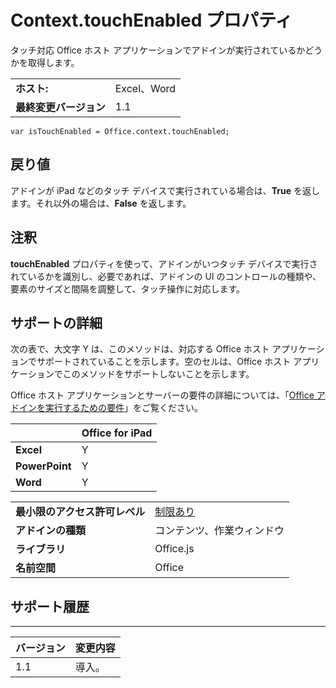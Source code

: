 
# <a name="context.touchenabled-property"></a>Context.touchEnabled プロパティ
タッチ対応 Office ホスト アプリケーションでアドインが実行されているかどうかを取得します。

|||
|:-----|:-----|
|**ホスト:**|Excel、Word|
|**最終変更バージョン**|1.1|

```
var isTouchEnabled = Office.context.touchEnabled;
```


## <a name="return-value"></a>戻り値

アドインが iPad などのタッチ デバイスで実行されている場合は、**True** を返します。それ以外の場合は、**False** を返します。


## <a name="remarks"></a>注釈

**touchEnabled** プロパティを使って、アドインがいつタッチ デバイスで実行されているかを識別し、必要であれば、アドインの UI のコントロールの種類や、要素のサイズと間隔を調整して、タッチ操作に対応します。


## <a name="support-details"></a>サポートの詳細


次の表で、大文字 Y は、このメソッドは、対応する Office ホスト アプリケーションでサポートされていることを示します。空のセルは、Office ホスト アプリケーションでこのメソッドをサポートしないことを示します。

Office ホスト アプリケーションとサーバーの要件の詳細については、「[Office アドインを実行するための要件](../../docs/overview/requirements-for-running-office-add-ins.md)」をご覧ください。

||**Office for iPad**|
|:-----|:-----|
|**Excel**|Y|
|**PowerPoint**|Y|
|**Word**|Y|

|||
|:-----|:-----|
|**最小限のアクセス許可レベル**|[制限あり](../../docs/develop/requesting-permissions-for-api-use-in-content-and-task-pane-add-ins.md)|
|**アドインの種類**|コンテンツ、作業ウィンドウ|
|**ライブラリ**|Office.js|
|**名前空間**|Office|

## <a name="support-history"></a>サポート履歴



****


|**バージョン**|**変更内容**|
|:-----|:-----|
|1.1|導入。|
